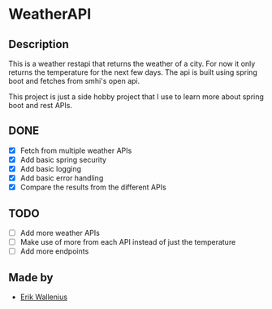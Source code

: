 # WeatherAPI

## Description
This is a weather restapi that returns the weather of a city. For now it only returns the temperature for the next few days. The api is built using spring boot and fetches from smhi's open api.

This project is just a side hobby project that I use to learn more about spring boot and rest APIs.

## DONE
- [X] Fetch from multiple weather APIs
- [X] Add basic spring security
- [X] Add basic logging
- [X] Add basic error handling
- [X] Compare the results from the different APIs

## TODO
- [ ] Add more weather APIs
- [ ] Make use of more from each API instead of just the temperature
- [ ] Add more endpoints

## Made by
- [Erik Wallenius](https://github.com/knottem)